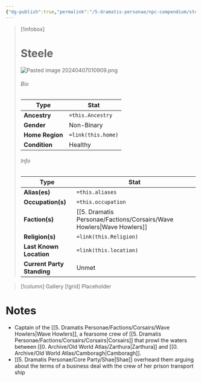 ```yaml
---
{"dg-publish":true,"permalink":"/5-dramatis-personae/npc-compendium/steele/","noteIcon":""}
---
```



> [!infobox]
> # Steele
>![Pasted image 20240407010909.png](/img/user/x.%20Assets/Attachments/Pasted%20image%2020240407010909.png)
> ###### Bio
> Type |  Stat |
> ---|---|
> **Ancestry** | `=this.Ancestry` |
> **Gender** | Non-Binary |
> **Home Region** | `=link(this.home)` |
> **Condition** | Healthy |
> ###### Info
> Type |  Stat |
> ---|---|
> **Alias(es)** | `=this.aliases` |
> **Occupation(s)** | `=this.occupation` |
> **Faction(s)** | [[5. Dramatis Personae/Factions/Corsairs/Wave Howlers\|Wave Howlers]] |
> **Religion(s)** | `=link(this.Religion)` |
> **Last Known Location** | `=link(this.location)` |
> **Current Party Standing** | Unmet |

> [!column] Gallery 
> [!grid] 
> Placeholder

# Notes

- Captain of the [[5. Dramatis Personae/Factions/Corsairs/Wave Howlers\|Wave Howlers]], a fearsome crew of [[5. Dramatis Personae/Factions/Corsairs/Corsairs\|Corsairs]] that prowl the waters between [[0. Archive/Old World Atlas/Zarthura\|Zarthura]] and [[0. Archive/Old World Atlas/Camboragh\|Camboragh]].
- [[5. Dramatis Personae/Core Party/Shae\|Shae]] overheard them arguing about the terms of a business deal with the crew of her prison transport ship 

